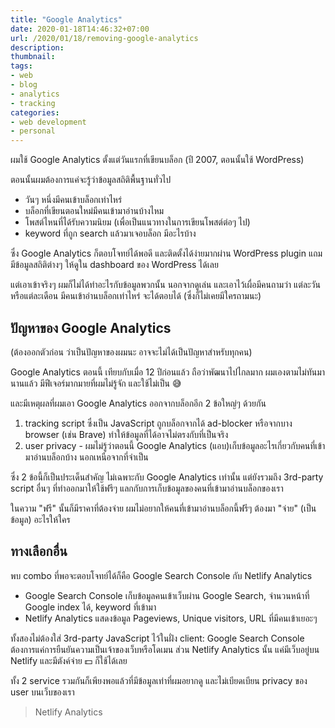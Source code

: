 ```yaml
---
title: "Google Analytics"
date: 2020-01-18T14:46:32+07:00
url: /2020/01/18/removing-google-analytics
description:
thumbnail:
tags:
- web
- blog
- analytics
- tracking
categories:
- web development
- personal
---
```


ผมใช้ Google Analytics ตั้งแต่วันแรกที่เขียนบล็อก (ปี 2007, ตอนนั้นใช้ WordPress)

ตอนนั้นผมต้องการแค่จะรู้ว่าข้อมูลสถิติพื้นฐานทั่วไป

- วันๆ หนึ่งมีคนเข้าบล็อกเท่าไหร่
- บล็อกที่เขียนตอนใหม่มีคนเข้ามาอ่านบ้างไหม
- โพสต์ไหนที่ได้รับความนิยม (เพื่อเป็นแนวทางในการเขียนโพสต์ต่อๆ ไป)
- keyword ที่ถูก search แล้วมาเจอบล็อก มีอะไรบ้าง

ซึ่ง Google Analytics ก็ตอบโจทย์ได้พอดี และติดตั้งได้ง่ายมากผ่าน WordPress plugin
แถมมีข้อมูลสถิติต่างๆ ให้ดูใน dashboard ของ WordPress ได้เลย

แต่เอาเข้าจริงๆ ผมก็ไม่ได้ทำอะไรกับข้อมูลพวกนั้น นอกจากดูเล่น
และเอาไว้เผื่อมีคนถามว่า แต่ละวัน หรือแต่ละเดือน มีคนเข้าอ่านบล็อกเท่าไหร่
จะได้ตอบได้ (ซึ่งก็ไม่เคยมีใครถามนะ)

## ปัญหาของ Google Analytics

(ต้องออกตัวก่อน ว่าเป็นปัญหาของผมนะ อาจจะไม่ได้เป็นปัญหาสำหรับทุกคน)

Google Analytics ตอนนี้ เทียบกับเมื่อ 12 ปีก่อนแล้ว ถือว่าพัฒนาไปไกลมาก
ผมเองตามไม่ทันมานานแล้ว มีฟีเจอร์มากมายที่ผมไม่รู้จัก และใช้ไม่เป็น 😅

และมีเหตุผลที่ผมเอา Google Analytics ออกจากบล็อกอีก 2 ข้อใหญ่ๆ ด้วยกัน

1. tracking script ซึ่งเป็น JavaScript ถูกบล็อกจากได้ ad-blocker หรือจากบาง browser (เช่น Brave) ทำให้ข้อมูลที่ได้อาจไม่ตรงกับที่เป็นจริง
2. user privacy - ผมไม่รู้ว่าตอนนี้ Google Analytics (แอบ)เก็บข้อมูลอะไรเกี่ยวกับคนที่เข้ามาอ่านบล็อกบ้าง นอกเหนือจากที่จำเป็น

ซึ่ง 2 ข้อนี้ก็เป็นประเด็นสำคัญ ไม่เฉพาะกับ Google Analytics เท่านั้น
แต่ยังรวมถึง 3rd-party script อื่นๆ ที่ทำออกมาให้ใช้ฟรีๆ
แลกกับการเก็บข้อมูลของคนที่เข้ามาอ่านบล็อกของเรา

ในความ "ฟรี" นั้นก็มีราคาที่ต้องจ่าย ผมไม่อยากให้คนที่เข้ามาอ่านบล็อกนี้ฟรีๆ ต้องมา "จ่าย" (เป็นข้อมูล) อะไรให้ใคร

## ทางเลือกอื่น

พบ combo ที่พอจะตอบโจทย์ได้ก็คือ Google Search Console กับ Netlify Analytics

- Google Search Console เก็บข้อมูลคนเข้าเว็บผ่าน Google Search, จำนวนหน้าที่ Google index ได้, keyword ที่เข้ามา
- Netlify Analytics แสดงข้อมูล Pageviews, Unique visitors, URL ที่มีคนเข้าเยอะๆ

ทั้งสองไม่ต้องใส่ 3rd-party JavaScript ไว้ในฝั่ง client: Google Search Console ต้องการแค่การยืนยันความเป็นเจ้าของเว็บหรือโดเมน ส่วน Netlify Analytics นั้น แค่มีเว็บอยู่บน Netlify
และมีตังค์จ่าย 💵 ก็ใช้ได้เลย

ทั้ง 2 service รวมกันก็เพียงพอแล้วที่มีข้อมูลเท่าที่ผมอยากดู และไม่เบียดเบียน privacy ของ user บนเว็บของเรา

> Netlify Analytics
